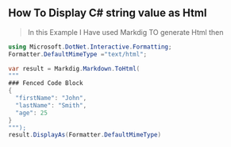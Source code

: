 ## How To Display C# string value as Html

> In this Example I Have used Markdig TO generate Html then 

```csharp
using Microsoft.DotNet.Interactive.Formatting;
Formatter.DefaultMimeType ="text/html";

var result = Markdig.Markdown.ToHtml(
"""
### Fenced Code Block
{
  "firstName": "John",
  "lastName": "Smith",
  "age": 25
}
"""); 
result.DisplayAs(Formatter.DefaultMimeType)
```
